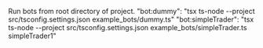 Run bots from root directory of project.
"bot:dummy": "tsx ts-node --project src/tsconfig.settings.json example_bots/dummy.ts"
"bot:simpleTrader": "tsx ts-node --project src/tsconfig.settings.json example_bots/simpleTrader.ts simpleTrader1"